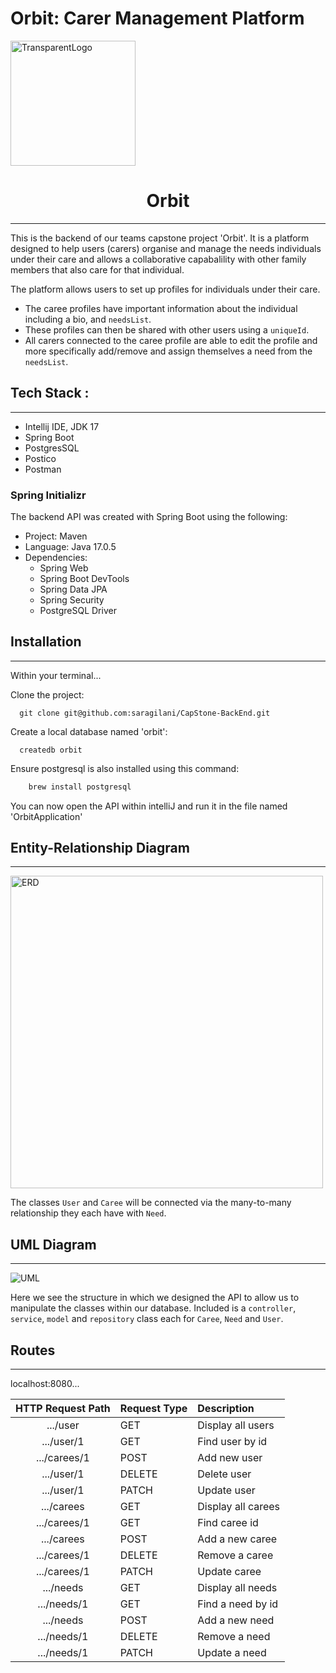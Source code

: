# Orbit: Carer Management Platform
<img alt="TransparentLogo" src="https://user-images.githubusercontent.com/68750584/219557422-e9f048b4-2910-4c5b-b724-faf8792d4d9c.png" height="200"/>
<h1 align="center" >Orbit</h1>

---

This is the backend of our teams capstone project 'Orbit'. It is a platform designed to help users (carers) organise and manage the needs individuals under their care and allows a collaborative capabalility with other family members that also care for that individual.

The platform allows users to set up profiles for individuals under their care. 
- The caree profiles have important information about the individual including a bio, and `needsList`.
- These profiles can then be shared with other users using a `uniqueId`. 
- All carers connected to the caree profile are able to edit the profile and more specifically add/remove and assign themselves a need from the `needsList`.
## Tech Stack :

---
- Intellij IDE, JDK 17
- Spring Boot
- PostgresSQL
- Postico
- Postman


### Spring Initializr

The backend API was created with Spring Boot using the following:

- Project: Maven
- Language: Java 17.0.5
- Dependencies:
  - Spring Web
  - Spring Boot DevTools 
  - Spring Data JPA
  - Spring Security
  - PostgreSQL Driver

## Installation 

---
Within your terminal...

Clone the project:

```
  git clone git@github.com:saragilani/CapStone-BackEnd.git
```
Create a local database named 'orbit':
```
  createdb orbit
```
Ensure postgresql is also installed using this command:
```a
    brew install postgresql
```

You can now open the API within intelliJ and run it in the file named 'OrbitApplication'

## Entity-Relationship Diagram

---

<img alt="ERD" src="https://user-images.githubusercontent.com/68750584/219558606-b2867198-30b5-484f-85ab-77b9b6ad332d.png" height="500"/>

The classes `User` and `Caree` will be connected via the many-to-many relationship they each have with `Need`.

## UML Diagram

---

<img alt="UML" src="https://user-images.githubusercontent.com/68750584/219558998-030767ec-eca4-4c51-808f-b25966e0f809.png"/>

Here we see the structure in which we designed the API to allow us to manipulate the classes within our database. Included is a `controller`, `service`, `model` and `repository` class each for `Caree`, `Need` and `User`. 

## Routes 

---
 localhost:8080...

| HTTP Request Path | Request Type | Description        |
|:-----------------:|:-------------|:-------------------|
|     .../user      | GET          | Display all users  |
|    .../user/1     | GET          | Find user by id    |
|   .../carees/1    | POST         | Add new user       |
|    .../user/1     | DELETE       | Delete user        |
|    .../user/1     | PATCH        | Update user        |
|    .../carees     | GET          | Display all carees |
|   .../carees/1    | GET          | Find caree id      |
|    .../carees     | POST         | Add a new caree    |
|   .../carees/1    | DELETE       | Remove a caree     |
|   .../carees/1    | PATCH        | Update caree       |
|     .../needs     | GET          | Display all needs  |
|    .../needs/1    | GET          | Find a need by id  |
|     .../needs     | POST         | Add a new need     |
|    .../needs/1    | DELETE       | Remove a need      |
|    .../needs/1    | PATCH        | Update a need      |

